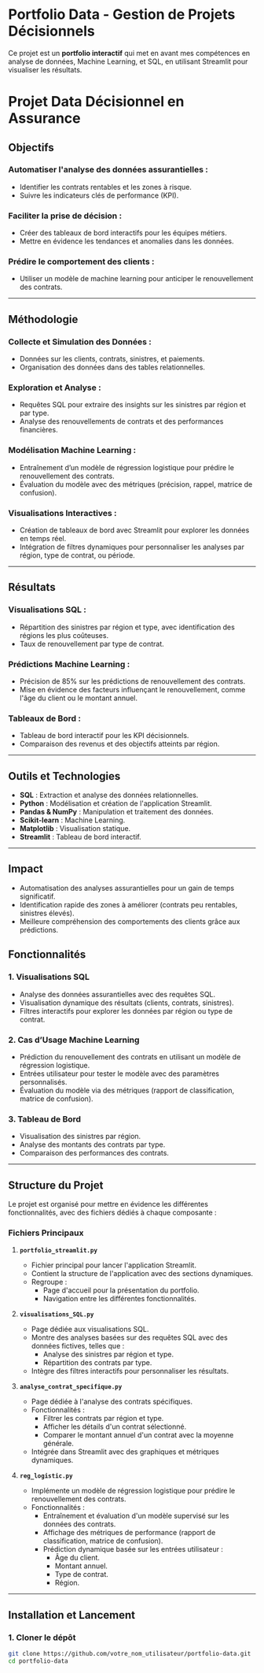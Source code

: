 # Portfolio Data - Gestion de Projets Décisionnels

Ce projet est un **portfolio interactif** qui met en avant mes compétences en analyse de données, Machine Learning, et SQL, en utilisant Streamlit pour visualiser les résultats.

# Projet Data Décisionnel en Assurance

## Objectifs

### Automatiser l'analyse des données assurantielles :
- Identifier les contrats rentables et les zones à risque.
- Suivre les indicateurs clés de performance (KPI).

### Faciliter la prise de décision :
- Créer des tableaux de bord interactifs pour les équipes métiers.
- Mettre en évidence les tendances et anomalies dans les données.

### Prédire le comportement des clients :
- Utiliser un modèle de machine learning pour anticiper le renouvellement des contrats.

---

## Méthodologie

### Collecte et Simulation des Données :
- Données sur les clients, contrats, sinistres, et paiements.
- Organisation des données dans des tables relationnelles.

### Exploration et Analyse :
- Requêtes SQL pour extraire des insights sur les sinistres par région et par type.
- Analyse des renouvellements de contrats et des performances financières.

### Modélisation Machine Learning :
- Entraînement d’un modèle de régression logistique pour prédire le renouvellement des contrats.
- Évaluation du modèle avec des métriques (précision, rappel, matrice de confusion).

### Visualisations Interactives :
- Création de tableaux de bord avec Streamlit pour explorer les données en temps réel.
- Intégration de filtres dynamiques pour personnaliser les analyses par région, type de contrat, ou période.

---

## Résultats

### Visualisations SQL :
- Répartition des sinistres par région et type, avec identification des régions les plus coûteuses.
- Taux de renouvellement par type de contrat.

### Prédictions Machine Learning :
- Précision de 85% sur les prédictions de renouvellement des contrats.
- Mise en évidence des facteurs influençant le renouvellement, comme l'âge du client ou le montant annuel.

### Tableaux de Bord :
- Tableau de bord interactif pour les KPI décisionnels.
- Comparaison des revenus et des objectifs atteints par région.

---

## Outils et Technologies

- **SQL** : Extraction et analyse des données relationnelles.
- **Python** : Modélisation et création de l'application Streamlit.
- **Pandas & NumPy** : Manipulation et traitement des données.
- **Scikit-learn** : Machine Learning.
- **Matplotlib** : Visualisation statique.
- **Streamlit** : Tableau de bord interactif.

---

## Impact

- Automatisation des analyses assurantielles pour un gain de temps significatif.
- Identification rapide des zones à améliorer (contrats peu rentables, sinistres élevés).
- Meilleure compréhension des comportements des clients grâce aux prédictions.


## Fonctionnalités

### 1. **Visualisations SQL**
- Analyse des données assurantielles avec des requêtes SQL.
- Visualisation dynamique des résultats (clients, contrats, sinistres).
- Filtres interactifs pour explorer les données par région ou type de contrat.

### 2. **Cas d’Usage Machine Learning**
- Prédiction du renouvellement des contrats en utilisant un modèle de régression logistique.
- Entrées utilisateur pour tester le modèle avec des paramètres personnalisés.
- Évaluation du modèle via des métriques (rapport de classification, matrice de confusion).

### 3. **Tableau de Bord**
- Visualisation des sinistres par région.
- Analyse des montants des contrats par type.
- Comparaison des performances des contrats.

---

## Structure du Projet

Le projet est organisé pour mettre en évidence les différentes fonctionnalités, avec des fichiers dédiés à chaque composante :

### **Fichiers Principaux**
1. **`portfolio_streamlit.py`**
   - Fichier principal pour lancer l'application Streamlit.
   - Contient la structure de l'application avec des sections dynamiques.
   - Regroupe :
     - Page d'accueil pour la présentation du portfolio.
     - Navigation entre les différentes fonctionnalités.

2. **`visualisations_SQL.py`**
   - Page dédiée aux visualisations SQL.
   - Montre des analyses basées sur des requêtes SQL avec des données fictives, telles que :
     - Analyse des sinistres par région et type.
     - Répartition des contrats par type.
   - Intègre des filtres interactifs pour personnaliser les résultats.

3. **`analyse_contrat_specifique.py`**
   - Page dédiée à l'analyse des contrats spécifiques.
   - Fonctionnalités :
     - Filtrer les contrats par région et type.
     - Afficher les détails d'un contrat sélectionné.
     - Comparer le montant annuel d'un contrat avec la moyenne générale.
   - Intégrée dans Streamlit avec des graphiques et métriques dynamiques.

4. **`reg_logistic.py`**
   - Implémente un modèle de régression logistique pour prédire le renouvellement des contrats.
   - Fonctionnalités :
     - Entraînement et évaluation d'un modèle supervisé sur les données des contrats.
     - Affichage des métriques de performance (rapport de classification, matrice de confusion).
     - Prédiction dynamique basée sur les entrées utilisateur :
       - Âge du client.
       - Montant annuel.
       - Type de contrat.
       - Région.


---

## Installation et Lancement

### **1. Cloner le dépôt**
```bash
git clone https://github.com/votre_nom_utilisateur/portfolio-data.git
cd portfolio-data
